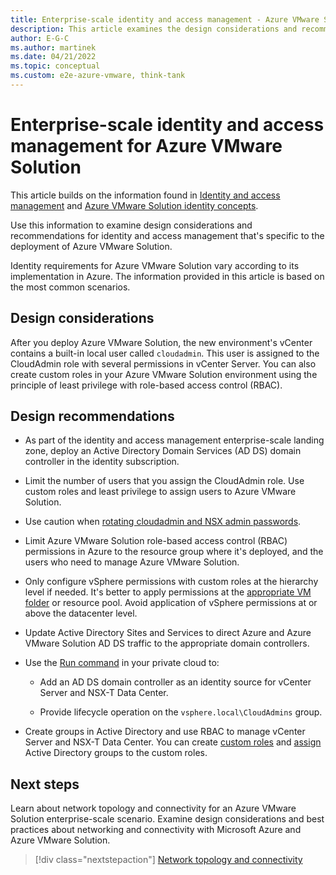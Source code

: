 ```yaml
---
title: Enterprise-scale identity and access management - Azure VMware Solution
description: This article examines the design considerations and recommendations related to identity and access management specific to Azure VMware Solution.
author: E-G-C
ms.author: martinek
ms.date: 04/21/2022
ms.topic: conceptual
ms.custom: e2e-azure-vmware, think-tank
---
```


# Enterprise-scale identity and access management for Azure VMware Solution

This article builds on the information found in [Identity and access management](../../ready/landing-zone/design-area/identity-access.md) and [Azure VMware Solution identity concepts](/azure/azure-vmware/concepts-identity).

Use this information to examine design considerations and recommendations for identity and access management that's specific to the deployment of Azure VMware Solution.

Identity requirements for Azure VMware Solution vary according to its implementation in Azure. The information provided in this article is based on the most common scenarios.

## Design considerations

After you deploy Azure VMware Solution, the new environment's vCenter contains a built-in local user called `cloudadmin`. This user is assigned to the CloudAdmin role with several permissions in vCenter Server. You can also create custom roles in your Azure VMware Solution environment using the principle of least privilege with role-based access control (RBAC).

## Design recommendations

- As part of the identity and access management enterprise-scale landing zone, deploy an Active Directory Domain Services (AD DS) domain controller in the identity subscription.

- Limit the number of users that you assign the CloudAdmin role. Use custom roles and least privilege to assign users to Azure VMware Solution.

- Use caution when [rotating cloudadmin and NSX admin passwords](/azure/azure-vmware/rotate-cloudadmin-credentials).

- Limit Azure VMware Solution role-based access control (RBAC) permissions in Azure to the resource group where it's deployed, and the users who need to manage Azure VMware Solution.

- Only configure vSphere permissions with custom roles at the hierarchy level if needed. It's better to apply permissions at the [appropriate VM folder](/azure/azure-vmware/concepts-identity) or resource pool. Avoid application of vSphere permissions at or above the datacenter level.

- Update Active Directory Sites and Services to direct Azure and Azure VMware Solution AD DS traffic to the appropriate domain controllers.

- Use the [Run command](/azure/azure-vmware/concepts-run-command) in your private cloud to:

  - Add an AD DS domain controller as an identity source for vCenter Server and NSX-T Data Center.

  - Provide lifecycle operation on the `vsphere.local\CloudAdmins` group.

- Create groups in Active Directory and use RBAC to manage vCenter Server and NSX-T Data Center. You can create [custom roles](https://docs.vmware.com/en/VMware-vSphere/6.7/com.vmware.vsphere.security.doc/GUID-41E5E52E-A95B-4E81-9724-6AD6800BEF78.html) and [assign](https://docs.vmware.com/en/VMware-vSphere/6.7/com.vmware.vsphere.security.doc/GUID-18071E9A-EED1-4968-8D51-E0B4F526FDA3.html) Active Directory groups to the custom roles.

## Next steps

Learn about network topology and connectivity for an Azure VMware Solution enterprise-scale scenario. Examine design considerations and best practices about networking and connectivity with Microsoft Azure and Azure VMware Solution.

> [!div class="nextstepaction"]
> [Network topology and connectivity](./eslz-network-topology-connectivity.md)
